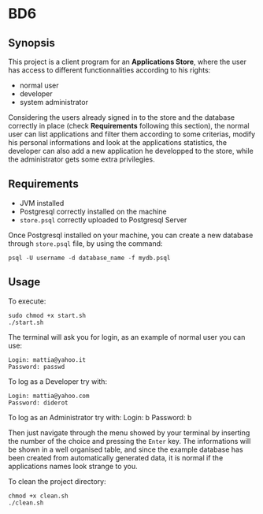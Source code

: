# BD6

## Synopsis

This project is a client program for an **Applications Store**, where the user has access to different functionnalities according to his rights:

* normal user
* developer
* system administrator

Considering the users already signed in to the store and the database correctly in place (check **Requirements** following this section), the normal user can list applications and filter them according to some criterias, modify his personal informations and look at the applications statistics, the developer can also add a new application he developped to the store, while the administrator gets some extra privilegies.

## Requirements

* JVM installed
* Postgresql correctly installed on the machine
* `store.psql` correctly uploaded to Postgresql Server

Once Postgresql installed on your machine, you can create a new
database through `store.psql` file, by using the command:

	psql -U username -d database_name -f mydb.psql

## Usage

To execute:

	sudo chmod +x start.sh
	./start.sh

The terminal will ask you for login, as an example of normal user you can use:

	Login: mattia@yahoo.it
	Password: passwd
	
To log as a Developer try with:
	
	Login: mattia@yahoo.com
	Password: diderot

To log as an Administrator try with:
	Login: b
	Password: b

Then just navigate through the menu showed by your terminal by inserting the number of the choice and pressing the `Enter` key.
The informations will be shown in a well organised table, and since the example database has been created from automatically generated data, it is normal if the applications names look strange to you.

To clean the project directory:

	chmod +x clean.sh
	./clean.sh
